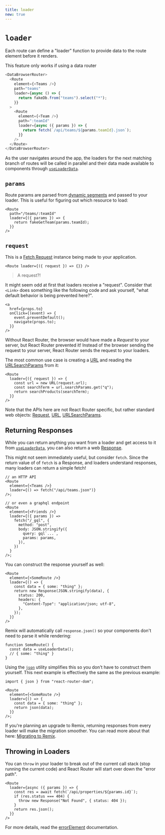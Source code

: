 ```yaml
---
title: loader
new: true
---
```


# `loader`

Each route can define a "loader" function to provide data to the route element before it renders.

<docs-error>This feature only works if using a data router</docs-error>

```js [5-7,12-14]
<DataBrowserRouter>
  <Route
    element={<Teams />}
    path="teams"
    loader={async () => {
      return fakeDb.from("teams").select("*");
    }}
  >
    <Route
      element={<Team />}
      path=":teamId"
      loader={async ({ params }) => {
        return fetch(`/api/teams/${params.teamId}.json`);
      }}
    />
  </Route>
</DataBrowserRouter>
```

As the user navigates around the app, the loaders for the next matching branch of routes will be called in parallel and their data made available to components through [`useLoaderData`][useloaderdata].

## `params`

Route params are parsed from [dynamic segments][dynamicsegments] and passed to your loader. This is useful for figuring out which resource to load:

```tsx
<Route
  path="/teams/:teamId"
  loader={({ params }) => {
    return fakeGetTeam(params.teamId);
  }}
/>
```

## `request`

This is a [Fetch Request][request] instance being made to your application.

```tsx
<Route loader={({ request }) => {}} />
```

> A request?!

It might seem odd at first that loaders receive a "request". Consider that `<Link>` does something like the following code and ask yourself, "what default behavior is being prevented here?".

```tsx [4]
<a
  href={props.to}
  onClick={(event) => {
    event.preventDefault();
    navigate(props.to);
  }}
/>
```

Without React Router, the browser would have made a <i>Request</i> to your server, but React Router prevented it! Instead of the browser sending the request to your server, React Router sends the request to your loaders.

The most common use case is creating a [URL][url] and reading the [URLSearchParams][urlsearchparams] from it:

```tsx
<Route
  loader={({ request }) => {
    const url = new URL(request.url);
    const searchTerm = url.searchParams.get("q");
    return searchProducts(searchTerm);
  }}
/>
```

Note that the APIs here are not React Router specific, but rather standard web objects: [Request][request], [URL][url], [URLSearchParams][urlsearchparams].

## Returning Responses

While you can return anything you want from a loader and get access to it from [`useLoaderData`][useloaderdata], you can also return a web [Response][response].

This might not seem immediately useful, but consider `fetch`. Since the return value of of `fetch` is a Response, and loaders understand responses, many loaders can return a simple fetch!

```tsx [4,11-17]
// an HTTP API
<Route
  element={<Teams />}
  loader={() => fetch("/api/teams.json")}
/>;

// or even a graphql endpoint
<Route
  element={<Friends />}
  loader={({ params }) =>
    fetch("/_gql", {
      method: "post",
      body: JSON.stringify({
        query: gql`...`,
        params: params,
      }),
    })
  }
/>;
```

You can construct the response yourself as well:

```tsx [5-10]
<Route
  element={<SomeRoute />}
  loader={() => {
    const data = { some: "thing" };
    return new Response(JSON.stringify(data), {
      status: 200,
      headers: {
        "Content-Type": "application/json; utf-8",
      },
    });
  }}
/>
```

Remix will automatically call `response.json()` so your components don't need to parse it while rendering:

```tsx
function SomeRoute() {
  const data = useLoaderData();
  // { some: "thing" }
}
```

Using the [`json`][json] utility simplifies this so you don't have to construct them yourself. This next example is effectively the same as the previous example:

```tsx
import { json } from "react-router-dom";

<Route
  element={<SomeRoute />}
  loader={() => {
    const data = { some: "thing" };
    return json(data);
  }}
/>;
```

If you're planning an upgrade to Remix, returning responses from every loader will make the migration smoother. You can read more about that here: [Migrating to Remix][migratingtoremix].

## Throwing in Loaders

You can `throw` in your loader to break out of the current call stack (stop running the current code) and React Router will start over down the "error path".

```tsx [5]
<Route
  loader={async ({ params }) => {
    const res = await fetch(`/api/properties/${params.id}`);
    if (res.status === 404) {
      throw new Response("Not Found", { status: 404 });
    }
    return res.json();
  }}
/>
```

For more details, read the [errorElement][errorelement] documentation.

[dynamicsegments]: ./route#dynamic-segments
[request]: https://developer.mozilla.org/en-US/docs/Web/API/Request
[response]: https://developer.mozilla.org/en-US/docs/Web/API/Response
[url]: https://developer.mozilla.org/en-US/docs/Web/API/URL
[urlsearchparams]: https://developer.mozilla.org/en-US/docs/Web/API/URLSearchParams
[migratingtoremix]: ../guides/migrating-to-remix
[useloaderdata]: ../hooks/use-loader-data
[json]: ../fetch/json
[errorelement]: ./error-element

